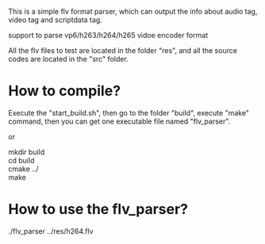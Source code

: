 This is a simple flv format parser, which can output the info about audio tag, video tag and scriptdata tag.  

support to parse vp6/h263/h264/h265 vidoe encoder format  

All the flv files to test are located in the folder "res", and all the source codes are located in the "src" folder.

# How to compile?
Execute the "start_build.sh", then go to the folder "build", execute "make" command, then you can get one executable file named "flv_parser".

or  

mkdir build  
cd build  
cmake ../  
make


# How to use the flv_parser?
./flv_parser ../res/h264.flv 
